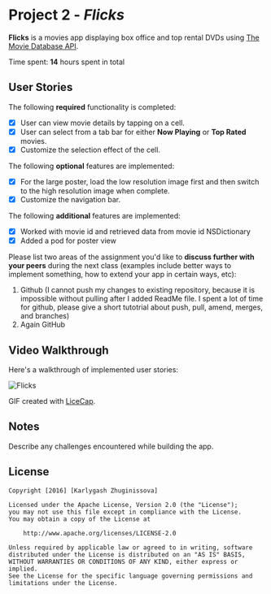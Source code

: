 # Project 2 - *Flicks*

**Flicks** is a movies app displaying box office and top rental DVDs using [The Movie Database API](http://docs.themoviedb.apiary.io/#).

Time spent: **14** hours spent in total

## User Stories

The following **required** functionality is completed:

- [X] User can view movie details by tapping on a cell.
- [X] User can select from a tab bar for either **Now Playing** or **Top Rated** movies.
- [X] Customize the selection effect of the cell.

The following **optional** features are implemented:

- [X] For the large poster, load the low resolution image first and then switch to the high resolution image when complete.
- [X] Customize the navigation bar.

The following **additional** features are implemented:

- [X] Worked with movie id and retrieved data from movie id NSDictionary
- [X] Added a pod for poster view

Please list two areas of the assignment you'd like to **discuss further with your peers** during the next class (examples include better ways to implement something, how to extend your app in certain ways, etc):

1. Github (I cannot push my changes to existing repository, because it is impossible without pulling after I added ReadMe file. I spent a lot of time for github, please give a short tutotrial about push, pull, amend, merges, and branches)
2. Again GitHub

## Video Walkthrough 

Here's a walkthrough of implemented user stories:

<img src='http://i.imgur.com/vlslxe6.gifv' title='Flicks' width='' alt='Flicks' />

GIF created with [LiceCap](http://www.cockos.com/licecap/).

## Notes

Describe any challenges encountered while building the app.

## License

    Copyright [2016] [Karlygash Zhuginissova]

    Licensed under the Apache License, Version 2.0 (the "License");
    you may not use this file except in compliance with the License.
    You may obtain a copy of the License at

        http://www.apache.org/licenses/LICENSE-2.0

    Unless required by applicable law or agreed to in writing, software
    distributed under the License is distributed on an "AS IS" BASIS,
    WITHOUT WARRANTIES OR CONDITIONS OF ANY KIND, either express or implied.
    See the License for the specific language governing permissions and
    limitations under the License.
